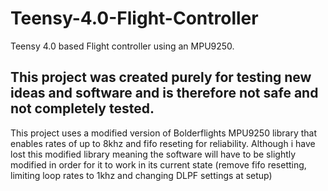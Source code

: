 # Teensy-4.0-Flight-Controller
Teensy 4.0 based Flight controller using an MPU9250.
## This project was created purely for testing new ideas and software and is therefore not safe and not completely tested.
This project uses a modified version of Bolderflights MPU9250 library that enables rates of up to 8khz and fifo reseting for reliability. Although i have lost this modified library meaning the software will have to be slightly modified in order for it to work in its current state (remove fifo resetting, limiting loop rates to 1khz and changing DLPF settings at setup)

